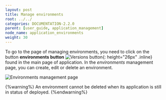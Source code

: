 ```yaml
---
layout: post
title: Manage environments
root: ../../
categories: DOCUMENTATION-2.2.0
parent: [user_guide, application_management]
node_name: application_environments
weight: 30
---
```

To go to the page of managing environments, you need to click on the button __environments button__ ![Versions button](../../images/2.2.0/user_guide/applications/environments_button.png){: height="26px" .inline} found in the main page of application.
In the *environments* management page, you can create, edit or delete an environment.

![Environments management page](../../images/2.2.0/user_guide/applications/app_environments.png)

{%warning%}
An environment cannot be deleted when its application is still in status of deployed.
{%endwarning%}
